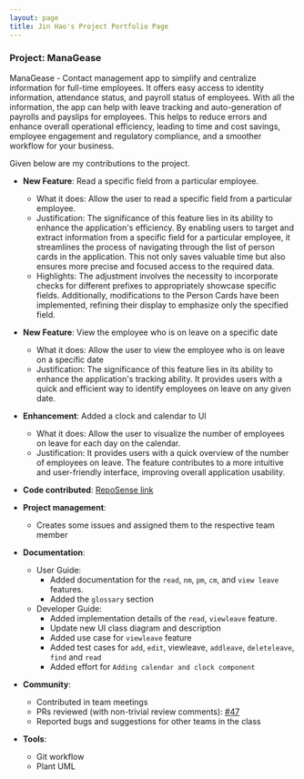 ```yaml
---
layout: page
title: Jin Hao's Project Portfolio Page
---
```


### Project: ManaGease

ManaGease - Contact management app to simplify and centralize information for full-time employees. It offers easy access to identity information, attendance status, and payroll status of employees. With all the information, the app can help with leave tracking and auto-generation of payrolls and payslips for employees. This helps to reduce errors and enhance overall operational efficiency, leading to time and cost savings, employee engagement and regulatory compliance, and a smoother workflow for your business.

Given below are my contributions to the project.

* **New Feature**: Read a specific field from a particular employee.
  * What it does: Allow the user to read a specific field from a particular employee.
  * Justification: The significance of this feature lies in its ability to enhance the application's efficiency. By enabling users to target and extract information from a specific field for a particular employee, it streamlines the process of navigating through the list of person cards in the application. This not only saves valuable time but also ensures more precise and focused access to the required data.
  * Highlights: The adjustment involves the necessity to incorporate checks for different prefixes to appropriately showcase specific fields. Additionally, modifications to the Person Cards have been implemented, refining their display to emphasize only the specified field. 
    
* **New Feature**: View the employee who is on leave on a specific date
  * What it does: Allow the user to view the employee who is on leave on a specific date
  * Justification: The significance of this feature lies in its ability to enhance the application's tracking ability. It provides users with a quick and efficient way to identify employees on leave on any given date.

* **Enhancement**: Added a clock and calendar to UI
  * What it does: Allow the user to visualize the number of employees on leave for each day on the calendar.
  * Justification: It provides users with a quick overview of the number of employees on leave. The feature contributes to a more intuitive and user-friendly interface, improving overall application usability.
    
* **Code contributed**: [RepoSense link](https://nus-cs2103-ay2324s1.github.io/tp-dashboard/?search=Leb14&breakdown=false&sort=groupTitle%20dsc&sortWithin=title&since=2023-09-22&timeframe=commit&mergegroup=&groupSelect=groupByRepos)

* **Project management**:
  * Creates some issues and assigned them to the respective team member

* **Documentation**:
  * User Guide:
    * Added documentation for the `read`, `nm`, `pm`, `cm`, and `view leave` features.
    * Added the `glossary` section
  * Developer Guide:
    * Added implementation details of the `read`, `viewleave` feature.
    * Update new UI class diagram and description
    * Added use case for `viewleave` feature
    * Added test cases for `add`, `edit`, viewleave, `addleave`, `deleteleave`, `find` and `read`
    * Added effort for `Adding calendar and clock component`
      
* **Community**:
  * Contributed in team meetings
  * PRs reviewed (with non-trivial review comments): [#47](https://github.com/AY2324S1-CS2103T-W12-2/tp/pull/47)
  * Reported bugs and suggestions for other teams in the class
    
* **Tools**:
  * Git workflow
  * Plant UML

